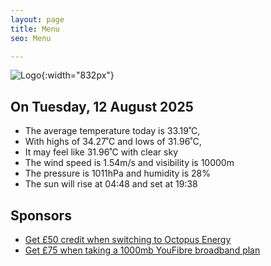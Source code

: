 ```yaml
---
layout: page
title: Menu
seo: Menu

---
```


![Logo](/images/logo.jpg){:width="832px"}

<!-- weather_marker starts -->
## On Tuesday, 12 August 2025

- The average temperature today is 33.19˚C,
- With highs of 34.27˚C and lows of 31.96˚C,
- It may feel like 31.96˚C with clear sky
- The wind speed is 1.54m/s and visibility is 10000m
- The pressure is 1011hPa and humidity is 28%
- The sun will rise at 04:48 and set at 19:38

<!-- weather_marker ends -->

## Sponsors

- [Get £50 credit when switching to Octopus Energy](https://bit.ly/3oD1nnS)
- [Get £75 when taking a 1000mb YouFibre broadband plan](https://aklam.io/91zWhU?)
